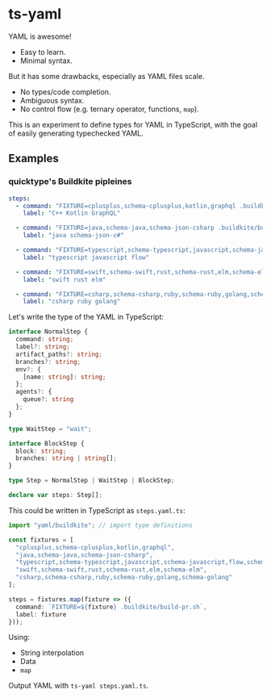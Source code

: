 # ts-yaml

YAML is awesome!

* Easy to learn.
* Minimal syntax.

But it has some drawbacks, especially as YAML files scale.

* No types/code completion.
* Ambiguous syntax.
* No control flow (e.g. ternary operator, functions, `map`).

This is an experiment to define types for YAML in TypeScript, with the goal of easily generating typechecked YAML.

## Examples

### quicktype's Buildkite pipleines

```yaml
steps:
  - command: "FIXTURE=cplusplus,schema-cplusplus,kotlin,graphql .buildkite/build-pr.sh"
    label: "C++ Kotlin GraphQL"

  - command: "FIXTURE=java,schema-java,schema-json-csharp .buildkite/build-pr.sh"
    label: "java schema-json-c#"

  - command: "FIXTURE=typescript,schema-typescript,javascript,schema-javascript,flow,schema-flow,json-ts-csharp .buildkite/build-pr.sh"
    label: "typescript javascript flow"

  - command: "FIXTURE=swift,schema-swift,rust,schema-rust,elm,schema-elm .buildkite/build-pr.sh"
    label: "swift rust elm"

  - command: "FIXTURE=csharp,schema-csharp,ruby,schema-ruby,golang,schema-golang .buildkite/build-pr.sh"
    label: "csharp ruby golang"
```

Let's write the type of the YAML in TypeScript:

```typescript
interface NormalStep {
  command: string;
  label?: string;
  artifact_paths?: string;
  branches?: string;
  env?: {
    [name: string]: string;
  };
  agents?: {
    queue?: string
  };
}

type WaitStep = "wait";

interface BlockStep {
  block: string;
  branches: string | string[];
}

type Step = NormalStep | WaitStep | BlockStep;

declare var steps: Step[];
```

This could be written in TypeScript as `steps.yaml.ts`:

```typescript
import "yaml/buildkite"; // import type definitions

const fixtures = [
  "cplusplus,schema-cplusplus,kotlin,graphql",
  "java,schema-java,schema-json-csharp",
  "typescript,schema-typescript,javascript,schema-javascript,flow,schema-flow,json-ts-csharp",
  "swift,schema-swift,rust,schema-rust,elm,schema-elm",
  "csharp,schema-csharp,ruby,schema-ruby,golang,schema-golang"
];

steps = fixtures.map(fixture => ({
  command: `FIXTURE=${fixture} .buildkite/build-pr.sh`,
  label: fixture
}));
```

Using:

* String interpolation
* Data
* `map`

Output YAML with `ts-yaml steps.yaml.ts`.
